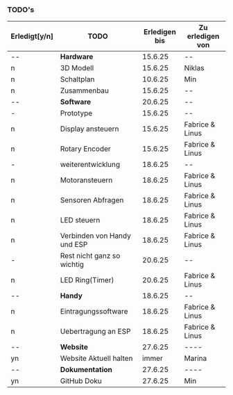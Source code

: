 

### TODO's
|Erledigt[y/n]| TODO | Erledigen bis |Zu erledigen von|
|---------------|------|---------------|----------------|
|--|**Hardware** |15.6.25|--|
|n|3D Modell    |15.6.25|Niklas|
|n|Schaltplan   |10.6.25|Min|
|n|Zusammenbau  |15.6.25|--|
|--|**Software** |20.6.25|--|
|-|Prototype|15.6.25|--|
|n|Display ansteuern|15.6.25|Fabrice & Linus|
|n|Rotary Encoder|15.6.25|Fabrice & Linus|
|-|weiterentwicklung|18.6.25|--|
|n|Motoransteuern|18.6.25|Fabrice & Linus|
|n|Sensoren Abfragen|18.6.25|Fabrice & Linus|
|n|LED steuern|18.6.25|Fabrice & Linus|
|n|Verbinden von Handy und ESP|18.6.25|Fabrice & Linus|
|-|Rest nicht ganz so wichtig|20.6.25|--|
|n|LED Ring(Timer)|20.6.25|Fabrice & Linus|
|--|**Handy**|18.6.25|--|
|n|Eintragungssoftware|18.6.25|Fabrice & Linus|
|n|Uebertragung an ESP|18.6.25|Fabrice & Linus|
|--|**Website**|27.6.25|----|
|yn|Website Aktuell halten |immer|Marina|
|--|**Dokumentation**|27.6.25|----|
|yn|GitHub Doku|27.6.25|Min|
